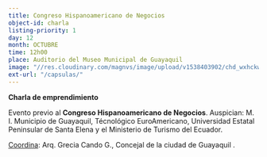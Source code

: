 ```yaml
---
title: Congreso Hispanoamericano de Negocios
object-id: charla
listing-priority: 1
day: 12
month: OCTUBRE
time: 12h00
place: Auditorio del Museo Municipal de Guayaquil
image: "//res.cloudinary.com/magnvs/image/upload/v1538403902/chd_wxhckw.jpg"
ext-url: "/capsulas/"
---
```

**Charla de emprendimiento**  

Evento previo al **Congreso Hispanoamericano de Negocios**. Auspician: M. I. Municipio de Guayaquil, Técnológico EuroAmericano, Universidad Estatal Peninsular de Santa Elena y el Ministerio de Turismo del Ecuador.  

<u>Coordina</u>: Arq. Grecia Cando G., Concejal de la ciudad de Guayaquil .
